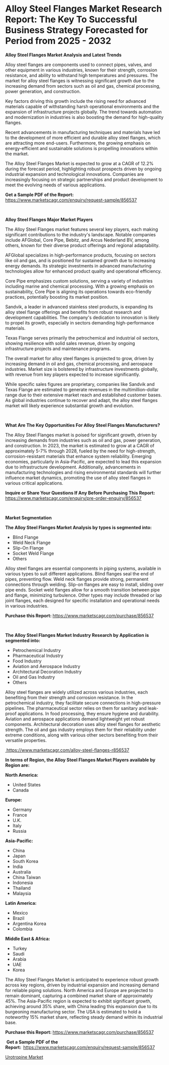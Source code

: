 <p><h1>Alloy Steel Flanges Market Research Report: The Key To Successful Business Strategy Forecasted for Period from 2025 - 2032</h1></p><p><strong>Alloy Steel Flanges Market Analysis and Latest Trends</strong></p>
<p><p>Alloy steel flanges are components used to connect pipes, valves, and other equipment in various industries, known for their strength, corrosion resistance, and ability to withstand high temperatures and pressures. The market for alloy steel flanges is witnessing significant growth due to the increasing demand from sectors such as oil and gas, chemical processing, power generation, and construction. </p><p>Key factors driving this growth include the rising need for advanced materials capable of withstanding harsh operational environments and the expansion of infrastructure projects globally. The trend towards automation and modernization in industries is also boosting the demand for high-quality flanges. </p><p>Recent advancements in manufacturing techniques and materials have led to the development of more efficient and durable alloy steel flanges, which are attracting more end-users. Furthermore, the growing emphasis on energy-efficient and sustainable solutions is propelling innovations within the market. </p><p>The Alloy Steel Flanges Market is expected to grow at a CAGR of 12.2% during the forecast period, highlighting robust prospects driven by ongoing industrial expansion and technological innovations. Companies are increasingly focusing on strategic partnerships and product development to meet the evolving needs of various applications.</p></p>
<p><strong>Get a Sample PDF of the Report:&nbsp;</strong> <a href="https://www.marketscagr.com/enquiry/request-sample/856537?utm_campaign=2114&utm_medium=2&utm_source=Github&utm_content=ia&utm_term=31032025&utm_id=alloy-steel-flanges">https://www.marketscagr.com/enquiry/request-sample/856537</a></p>
<p>&nbsp;</p>
<p><strong>Alloy Steel Flanges Major Market Players</strong></p>
<p><p>The Alloy Steel Flanges market features several key players, each making significant contributions to the industry's landscape. Notable companies include AFGlobal, Core Pipe, Bebitz, and Arcus Nederland BV, among others, known for their diverse product offerings and regional adaptability.</p><p>AFGlobal specializes in high-performance products, focusing on sectors like oil and gas, and is positioned for sustained growth due to increasing energy demands. Its strategic investments in advanced manufacturing technologies allow for enhanced product quality and operational efficiency.</p><p>Core Pipe emphasizes custom solutions, serving a variety of industries including marine and chemical processing. With a growing emphasis on sustainability, Core Pipe is aligning its operations towards eco-friendly practices, potentially boosting its market position.</p><p>Sandvik, a leader in advanced stainless steel products, is expanding its alloy steel flange offerings and benefits from robust research and development capabilities. The company's dedication to innovation is likely to propel its growth, especially in sectors demanding high-performance materials.</p><p>Texas Flange serves primarily the petrochemical and industrial oil sectors, showing resilience with solid sales revenue, driven by ongoing infrastructure projects and maintenance programs. </p><p>The overall market for alloy steel flanges is projected to grow, driven by increasing demand in oil and gas, chemical processing, and aerospace industries. Market size is bolstered by infrastructure investments globally, with revenue from key players expected to increase significantly.</p><p>While specific sales figures are proprietary, companies like Sandvik and Texas Flange are estimated to generate revenues in the multimillion-dollar range due to their extensive market reach and established customer bases. As global industries continue to recover and adapt, the alloy steel flanges market will likely experience substantial growth and evolution.</p></p>
<p>&nbsp;</p>
<p><strong>What Are The Key Opportunities For Alloy Steel Flanges Manufacturers?</strong></p>
<p><p>The Alloy Steel Flanges market is poised for significant growth, driven by increasing demands from industries such as oil and gas, power generation, and construction. In 2023, the market is estimated to grow at a CAGR of approximately 5-7% through 2028, fueled by the need for high-strength, corrosion-resistant materials that enhance system reliability. Emerging economies, particularly in Asia-Pacific, are expected to lead this expansion due to infrastructure development. Additionally, advancements in manufacturing technologies and rising environmental standards will further influence market dynamics, promoting the use of alloy steel flanges in various critical applications.</p></p>
<p><strong>Inquire or Share Your Questions If Any Before Purchasing This Report:</strong> <a href="https://www.marketscagr.com/enquiry/pre-order-enquiry/856537?utm_campaign=2114&utm_medium=2&utm_source=Github&utm_content=ia&utm_term=31032025&utm_id=alloy-steel-flanges">https://www.marketscagr.com/enquiry/pre-order-enquiry/856537</a></p>
<p>&nbsp;</p>
<p><strong>Market Segmentation</strong></p>
<p><strong>The Alloy Steel Flanges Market Analysis by types is segmented into:</strong></p>
<p><ul><li>Blind Flange</li><li>Weld Neck Flange</li><li>Slip-On Flange</li><li>Socket Weld Flange</li><li>Others</li></ul></p>
<p><p>Alloy steel flanges are essential components in piping systems, available in various types to suit different applications. Blind flanges seal the end of pipes, preventing flow. Weld neck flanges provide strong, permanent connections through welding. Slip-on flanges are easy to install, sliding over pipe ends. Socket weld flanges allow for a smooth transition between pipe and flange, minimizing turbulence. Other types may include threaded or lap joint flanges, each designed for specific installation and operational needs in various industries.</p></p>
<p><strong>Purchase this Report:&nbsp;</strong><a href="https://www.marketscagr.com/purchase/856537?utm_campaign=2114&utm_medium=2&utm_source=Github&utm_content=ia&utm_term=31032025&utm_id=alloy-steel-flanges">https://www.marketscagr.com/purchase/856537</a></p>
<p>&nbsp;</p>
<p><strong>The Alloy Steel Flanges Market Industry Research by Application is segmented into:</strong></p>
<p><ul><li>Petrochemical Industry</li><li>Pharmaceutical Industry</li><li>Food Industry</li><li>Aviation and Aerospace Industry</li><li>Architectural Decoration Industry</li><li>Oil and Gas Industry</li><li>Others</li></ul></p>
<p><p>Alloy steel flanges are widely utilized across various industries, each benefiting from their strength and corrosion resistance. In the petrochemical industry, they facilitate secure connections in high-pressure pipelines. The pharmaceutical sector relies on them for sanitary and leak-proof applications. In food processing, they ensure hygiene and durability. Aviation and aerospace applications demand lightweight yet robust components. Architectural decoration uses alloy steel flanges for aesthetic strength. The oil and gas industry employs them for their reliability under extreme conditions, along with various other sectors benefiting from their versatile properties.</p></p>
<p><a href="https://www.marketscagr.com/alloy-steel-flanges-r856537?utm_campaign=2114&utm_medium=2&utm_source=Github&utm_content=ia&utm_term=31032025&utm_id=alloy-steel-flanges">&nbsp;https://www.marketscagr.com/alloy-steel-flanges-r856537</a></p>
<p><strong>In terms of Region, the Alloy Steel Flanges Market Players available by Region are:</strong></p>
<p>
    <p> <strong> North America: </strong>
        <ul>
            <li>United States</li>
            <li>Canada</li>
        </ul>
        </p> 
    <p> <strong> Europe: </strong>
        <ul>
            <li>Germany</li>
            <li>France</li>
            <li>U.K.</li>
            <li>Italy</li>
            <li>Russia</li>
        </ul>
        </p> 
    <p> <strong> Asia-Pacific: </strong>
        <ul>
            <li>China</li>
            <li>Japan</li>
            <li>South Korea</li>
            <li>India</li>
            <li>Australia</li>
            <li>China Taiwan</li>
            <li>Indonesia</li>
            <li>Thailand</li>
            <li>Malaysia</li>
        </ul>
        </p> 
    <p> <strong> Latin America: </strong>
        <ul>
            <li>Mexico</li>
            <li>Brazil</li>
            <li>Argentina Korea</li>
            <li>Colombia</li>
        </ul>
        </p> 
    <p> <strong> Middle East & Africa: </strong>
        <ul>
            <li>Turkey</li>
            <li>Saudi</li>
            <li>Arabia</li>
            <li>UAE</li>
            <li>Korea</li>
        </ul>
    </p>
    </p>
<p><p>The Alloy Steel Flanges Market is anticipated to experience robust growth across key regions, driven by industrial expansion and increasing demand for reliable piping solutions. North America and Europe are projected to remain dominant, capturing a combined market share of approximately 45%. The Asia-Pacific region is expected to exhibit significant growth, achieving around 35% share, with China leading this expansion due to its burgeoning manufacturing sector. The USA is estimated to hold a noteworthy 15% market share, reflecting steady demand within its industrial base.</p></p>
<p><strong>Purchase this Report: </strong><a href="https://www.marketscagr.com/purchase/856537?utm_campaign=2114&utm_medium=2&utm_source=Github&utm_content=ia&utm_term=31032025&utm_id=alloy-steel-flanges">https://www.marketscagr.com/purchase/856537</a></p>
<p>&nbsp;<strong>Get a Sample PDF of the Report:&nbsp;&nbsp;</strong><a href="https://www.marketscagr.com/enquiry/request-sample/856537?utm_campaign=2114&utm_medium=2&utm_source=Github&utm_content=ia&utm_term=31032025&utm_id=alloy-steel-flanges">https://www.marketscagr.com/enquiry/request-sample/856537</a></p>
<p><strong></strong></p>
<p><p><a href="https://github.com/tamvrosiya/Market-Research-Report-List-6/blob/main/urotropine-market.md?utm_campaign=2114&utm_medium=2&utm_source=Github&utm_content=ia&utm_term=31032025&utm_id=alloy-steel-flanges">Urotropine Market</a></p></p>